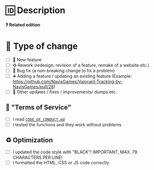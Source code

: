 # 🆔 Description

<!-- Detailed description of the changes you recommend in the pull request -->

#### ❓ Related edition

<!-- If this PR relates to an issue, link it here. -->

# 🚀 Type of change

<!-- Mark where applicable with 'x' (example: '[x]') -->

- [ ] 🚀 New feature
- [ ] ♻ Rework (redesign, revision of a feature, remake of a website etc.)
- [ ] 🐞 Bug fix (a non-breaking change to fix a problem)
- [ ] ➕ Adding a feature / updating an existing feature (Example: https://github.com/NavisGames/Valorant-Tracking-by-NavisGames/pull/28)
- [ ] 🔨 Other updates / fixes / improvements/ dumps etc.

## 🔱 "Terms of Service"

<!-- Mark where applicable with 'x' (example: '[x]') -->

- [ ] I read [`CODE_OF_CONDUCT.md`](https://github.com/NavisGames/Valorant-Tracking-by-NavisGames/blob/main/CODE_OF_CONDUCT.md)
- [ ] I tested the functions and they work without problems

## ♻ Optimization

<!-- Mark where applicable with 'x' (example: '[x]') -->

- [ ] I updated the code style with "BLACK"! IMPORTANT, MAX. 79 CHARACTERS PER LINE!
- [ ] I formatted the HTML, CSS or JS code correctly
